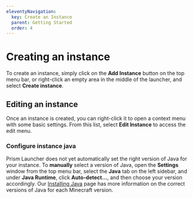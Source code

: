 ```yaml
---
eleventyNavigation:
  key: Create an Instance
  parent: Getting Started
  order: 4
---
```


# Creating an instance

To create an instance, simply click on the **Add Instance** button on the top menu bar, or right-click an empty area in the middle of the launcher, and select **Create instance**.

## Editing an instance

Once an instance is created, you can right-click it to open a context menu with some basic settings. From this list, select **Edit Instance** to access the edit menu.

### Configure instance java

Prism Launcher does not yet automatically set the right version of Java for your instance. To **manually** select a version of Java, open the **Settings** window from the top menu bar, select the **Java** tab on the left sidebar, and under **Java Runtime**, click **Auto-detect...**, and then choose your version accordingly. Our [Installing Java](../installing-java) page has more information on the correct versions of Java for each Minecraft version.
